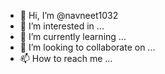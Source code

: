 - 👋 Hi, I’m @navneet1032
- 👀 I’m interested in ...
- 🌱 I’m currently learning ...
- 💞️ I’m looking to collaborate on ...
- 📫 How to reach me ...

<!---
navneet1032/navneet1032 is a ✨ special ✨ repository because its `README.md` (this file) appears on your GitHub profile.
You can click the Preview link to take a look at your changes.
--->
